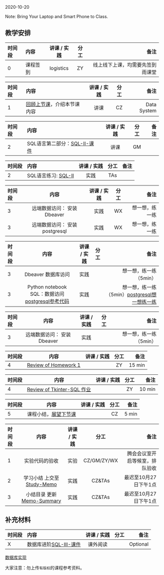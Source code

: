 2020-10-20

Note: Bring Your Laptop  and Smart Phone to Class. 

## 教学安排

|时间段  |  内容    | 讲课 / 实践     |  分工  |  备注       |
| :---  |   :----   |   :----:    |    :----:    | ---: |
|   0   |  课程签到     |  logistics   |     ZY     |   线上线下上课，均需要先签到雨课堂     |


|时间段  |  内容    | 讲课 / 实践     |  分工  |  备注       |
| :---  |   :----   |   :----:    |    :----:    | ---: |
|   1   |  [回顾上节课](../WW5/WW5-Plan.md)，介绍本节课内容     |  讲课    |     CZ     |   Data System      |


|时间段  |  内容    | 讲课 / 实践     |  分工  |  备注       |
| :---  |   :----   |   :----:    |    :----:    | ---: |
|   2   |  SQL语言第二部分：[SQL-II-课件](../WW6)  |   讲课    |     GM     |         |

|时间段  |  内容    | 讲课 / 实践     |  分工  |  备注       |
| :---  |   :----   |   :----:    |    :----:    | ---: |
|   2   |  SQL语言练习: [SQL-II](../../../Computing/DataSystem/SQL-2.ipynb)  |   实践    |     TAs     |         |


|时间段    |  内容    | 讲课 / 实践     |  分工  |  备注       |
| :---    |  :----:  |   :----:    |    :----:    | ---: |
|    3    |  远端数据访问： 安装Dbeaver   |   实践    |     WX      |   想一想，练一练   |
|    3    |  远端数据访问： 安装postgresql   |   实践    |    WX       |   想一想，练一练   |


|时间段    |  内容    | 讲课 / 实践     |  分工  |  备注       |
| :---    |  :----:  |   :----:    |    :----:    | ---: |
|    3    |  Dbeaver  数据库访问   |   实践    |           |   想一想，练一练（5min）   |
|    3    |  Python notebook SQL：数据访问[postgresql参考代码](../../../Computing/DataSystem/5-sql-pg-notebook-2.ipynb)       |   实践   |           |    想一想，练一练（5min）[postgresql想一想练一练](../../../Computing/DataSystem/postgreSQL想一想练一练.ipynb)     |


|时间段    |  内容    | 讲课 / 实践     |  分工  |  备注       |
| :---    |  :----:  |   :----:    |    :----:    | ---: |
|    3    |  远端数据访问： 安装Dbeaver   |   实践    |           |   想一想，练一练（5min）   |


|时间段  |  内容    | 讲课 / 实践  |  分工  |  备注       |
| :---  |  :----:  | :----:  |    :----:    | ---: |
|   4   |  [Review of Homework 1 ](Solution)  |     |  ZY  |  15 min  |



|时间段  |  内容    | 讲课 / 实践  |  分工  |  备注       |
| :---  |  :----:  | :----:  |    :----:    | ---: |
|   4   |  [Review of Tkinter-SQL 作业](Solution)  |     |  ZY  |  10 min   |



|时间段  |  内容    | 讲课 / 实践  |  分工  |  备注       |
| :---  |  :----:  | :----:  |    :----:    | ---: |
|   5   | 课程小结，[展望下节课](../WW7/WW7-Plan.md) |      | CZ   |   5 min   |



|时间段     |  内容    | 讲课 / 实践     |  分工  | 备注       |
| :---      |   :----:    |   :----:    |    :----:    |       ---: |
|   1      | 实验代码的验收     |  实验   |     CZ/GM/ZY/WX     |    腾会会议室开启等候室，排队验收     |
|   2      | 学习小结 上交至[Study-Memo](../../Memos/Study-Memo)    |  实践    |     CZ&TAs     |   最迟至10月27日下午1点      |
|   3      | 小结目录 更新 [Memo-Summary](../../Memos/Memo-Summary)  |  实践    |     CZ&TAs     |   最迟至10月27日下午1点      |

## 补充材料

|时间段  |  内容    | 讲课 / 实践     |  分工  |  备注       |
| :---  |   :----   |   :----:    |    :----:    | ---: |
|   X   |  数据库进阶[SQL-III-课件](../WW6#数据库进阶课件)  |   课外阅读    |          |    Optional     |


[数据库实现](WW6-Option.md)


大家注意：勿上传``有版权``的课程参考资料。



